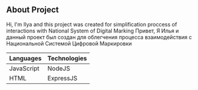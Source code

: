 ## About Project

Hi, I'm Ilya and this project was created for simplification proccess of interactions with National System of Digital Marking
Привет, Я Илья и данный проект был создан для облегчения процесса взаимодействия с Национальной Системой Цифровой Маркировки

| Languages | Technologies |
|-----------|--------------|
| JavaScript|    NodeJS    |
|    HTML   |   ExpressJS  |